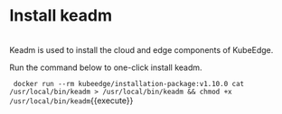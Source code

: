 # Install keadm
<br>
Keadm is used to install the cloud and edge components of KubeEdge.      

Run the command below to one-click install keadm.      

` docker run --rm kubeedge/installation-package:v1.10.0 cat /usr/local/bin/keadm > /usr/local/bin/keadm && chmod +x /usr/local/bin/keadm`{{execute}}




